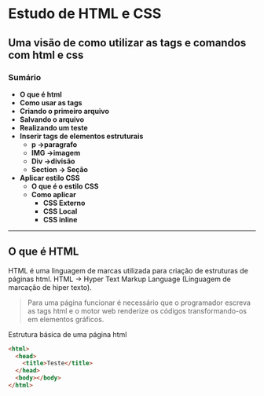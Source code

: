 # Estudo de HTML e CSS

## Uma visão de como utilizar as tags e comandos com html e css

### Sumário

- **O que é html**
- **Como usar as tags**
- **Criando o primeiro arquivo**
- **Salvando o arquivo**
- **Realizando um teste**
- **Inserir tags de elementos estruturais**
  - **p ->paragrafo**
  - **IMG ->imagem**
  - **Div ->divisão**
  - **Section -> Seção**
- **Aplicar estilo CSS**
  - **O que é o estilo CSS**
  - **Como aplicar**
    - **CSS Externo**
    - **CSS Local**
    - **CSS inline**

---

## O que é HTML

HTML é uma linguagem de marcas utilizada para criação de estruturas de páginas html.
HTML -> Hyper Text Markup Language (Linguagem de marcação de hiper texto).

> Para uma página funcionar é necessário que o programador escreva as tags html e o motor web renderize os códigos transformando-os em
> elementos gráficos.

Estrutura básica de uma página html

```html
<html>
  <head>
    <title>Teste</title>
  </head>
  <body></body>
</html>
```

